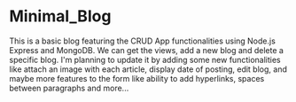 # Minimal_Blog
This is a basic blog featuring the CRUD App functionalities using Node.js Express and MongoDB.
We can get the views, add a new blog and delete a specific blog.
I'm planning to update it by adding some new functionalities like attach an image with each article, display date of posting, edit blog, and maybe more features to the form like ability to add hyperlinks, spaces between paragraphs and more... 
